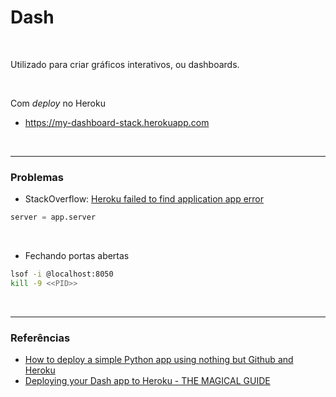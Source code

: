 # Dash

<br>

Utilizado para criar gráficos interativos, ou dashboards.

<br>

Com *deploy* no Heroku
- https://my-dashboard-stack.herokuapp.com

<br>

----

### Problemas

- StackOverflow: [Heroku failed to find application app error](https://stackoverflow.com/questions/60195575/heroku-failed-to-find-application-app-error)

```python
server = app.server
```

<br>

- Fechando portas abertas

```bash
lsof -i @localhost:8050
kill -9 <<PID>>
```

<br>

----

### Referências

- [How to deploy a simple Python app using nothing but Github and Heroku](https://medium.com/@austinlasseter/how-to-deploy-a-simple-plotly-dash-app-to-heroku-622a2216eb73)
- [Deploying your Dash app to Heroku - THE MAGICAL GUIDE](https://community.plotly.com/t/deploying-your-dash-app-to-heroku-the-magical-guide/46723)
